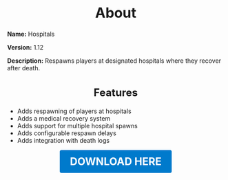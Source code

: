 <h1 style="text-align:center; font-size:2rem; font-weight:bold;">About</h1>

**Name:**
Hospitals

**Version:**
1.12

**Description:**
Respawns players at designated hospitals where they recover after death.

<h2 style="text-align:center; font-size:1.5rem; font-weight:bold;">Features</h2>

- Adds respawning of players at hospitals
- Adds a medical recovery system
- Adds support for multiple hospital spawns
- Adds configurable respawn delays
- Adds integration with death logs





<p align="center"><a href="https://github.com/LiliaFramework/Modules/raw/refs/heads/gh-pages/enhanceddeath.zip" style="display:inline-block;padding:12px 24px;font-size:1.5rem;font-weight:bold;text-decoration:none;color:#fff;background-color:var(--md-primary-fg-color,#007acc);border-radius:4px;">DOWNLOAD HERE</a></p>